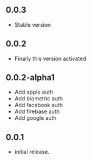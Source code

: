 ## 0.0.3
* Stable version

## 0.0.2
* Finally this version activated

## 0.0.2-alpha1
* Add apple auth
* Add biometric auth
* Add facebook auth
* Add firebase auth
* Add google auth

## 0.0.1
* initial release.
